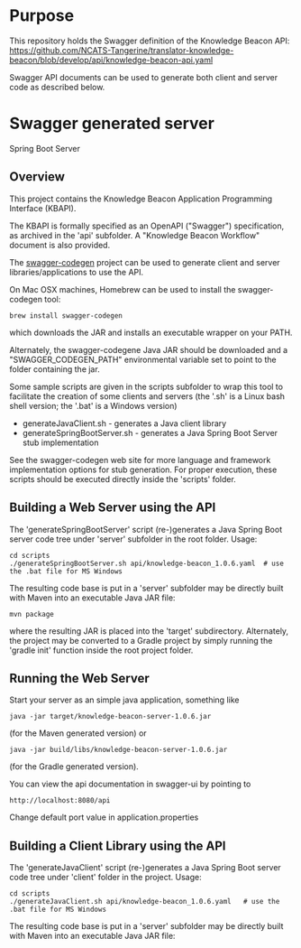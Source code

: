 # Purpose #

This repository holds the Swagger definition of the Knowledge Beacon API: https://github.com/NCATS-Tangerine/translator-knowledge-beacon/blob/develop/api/knowledge-beacon-api.yaml

Swagger API documents can be used to generate both client and server code as described below.  

# Swagger generated server #

Spring Boot Server 

## Overview ##

This project contains the Knowledge Beacon Application Programming Interface (KBAPI). 

The KBAPI is formally specified as an OpenAPI ("Swagger") specification, as archived in the 'api' subfolder.   A "Knowledge Beacon Workflow" document is also provided.

The [swagger-codegen](https://github.com/swagger-api/swagger-codegen) project can be used to generate client and server libraries/applications to use the API. 

On Mac OSX machines, Homebrew can be used to install the swagger-codegen tool:

	brew install swagger-codegen

which downloads the JAR and installs an executable wrapper on your PATH.

Alternately, the swagger-codegene Java JAR should be downloaded and a "SWAGGER_CODEGEN_PATH" environmental variable set to point to the folder containing the jar.

Some sample scripts are given in the scripts subfolder to wrap this tool to facilitate the creation of some clients and servers (the '.sh' is a Linux bash shell version; the '.bat' is a Windows version)

* generateJavaClient.sh - generates a Java client library
* generateSpringBootServer.sh - generates a Java Spring Boot Server stub implementation

See the swagger-codegen web site for more language and framework implementation options for stub generation.  For proper execution, these scripts should be executed directly inside the 'scripts' folder.

## Building a Web Server using the API ##

The 'generateSpringBootServer' script (re-)generates a Java Spring Boot server code tree under 'server' subfolder in the root folder. Usage:

	cd scripts
	./generateSpringBootServer.sh api/knowledge-beacon_1.0.6.yaml  # use the .bat file for MS Windows  

The resulting code base is put in a 'server' subfolder may be directly built with Maven into an executable Java JAR file:

	mvn package

where the resulting JAR is placed into the 'target' subdirectory.  Alternately, the project may be converted to a Gradle project by simply running the 'gradle init' function inside the root project folder.

## Running the Web Server ##

Start your server as an simple java application, something like

	java -jar target/knowledge-beacon-server-1.0.6.jar

(for the Maven generated version) or

	java -jar build/libs/knowledge-beacon-server-1.0.6.jar

(for the Gradle generated version).

You can view the api documentation in swagger-ui by pointing to
  
	http://localhost:8080/api

Change default port value in application.properties

## Building a Client Library using the API ##

The 'generateJavaClient' script (re-)generates a Java Spring Boot server code tree under 'client' folder in the project. Usage:

	cd scripts
	./generateJavaClient.sh api/knowledge-beacon_1.0.6.yaml   # use the .bat file for MS Windows

The resulting code base is put in a 'server' subfolder may be directly built with Maven into an executable Java JAR file:

